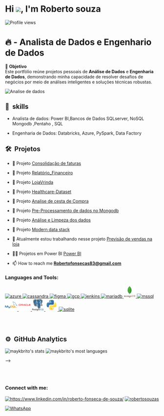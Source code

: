  

<h1 align="left">Hi <img src="https://raw.githubusercontent.com/kaueMarques/kaueMarques/master/hi.gif" height="30px">, I'm  Roberto souza</h1> <p align="left"> <img src="https://komarev.com/ghpvc/?username=robertofsouzas&color=yellow" alt="Profile views" /> </p>

# 🔥  - Analista de Dados e Engenhario de Dados
 
🎯 **Objetivo**  
Este portfólio reúne projetos pessoais de **Análise de Dados** e **Engenharia de Dados**, demonstrando minha capacidade de resolver desafios de negócios por meio de análises inteligentes e soluções técnicas robustas.



 

![Analise de dados](https://github.com/Robertofsouzas/Robertofsouzas/assets/67076322/01f9c84c-ddf5-4b51-b897-7aadf3c476de)


 ## 🎯  &nbsp;skills

- Analista de dados: Power BI,Bancos de Dados SQLserver, NoSQL Mongodb ,Pentaho , SQL
  
- Engenharia de Dados: Databricks, Azure, PySpark, Data Factory

## 🛠 &nbsp;Projetos
 - 🔭 Projeto [Consolidação de faturas](https://github.com/Robertofsouzas/ConsolidacaoDeFaturas)
 - 🔭 Projeto [Relatório_Financeiro](https://github.com/Robertofsouzas/Git-fabric)
 - 🔭 Projeto [LojaVrinda](https://github.com/Robertofsouzas/LojaVrinda/tree/main)
 - 🔭 Projeto [Healthcare-Dataset](https://github.com/Robertofsouzas/Healthcare-Dataset)
 - 🔭 Projeto [Analise de cesta de Compra](https://github.com/Robertofsouzas/Analise_Cesta_de_Compras)
 - 🔭 Projeto [Pre-Processamento de dados no Mongodb](https://github.com/Robertofsouzas/Pre-Processamento-de-dados-de-texto-Extraido-do-Mongodb)
 - 🔭 Projeto [Análise e Limpeza dos dados](https://github.com/Robertofsouzas/Analise-e-Limpeza-de-Dados-)

- 🔭 Projeto [Modern data stack](https://github.com/Robertofsouzas/modern-data-stack)

- 🤝 Atualmente estou trabalhando nesse projeto [Previsão de vendas na loja](https://github.com/Robertofsouzas/DatascienceEmproducao)

- 👨‍💻 Projetos em Power BI [Power BI](https://dashboards.digital/p/robertosouzapowerbi)

- 📫 How to reach me **Robertofonsecas83@gmail.com**



<h3 align="left">Languages and Tools:</h3>
<p align="left"> <a href="https://azure.microsoft.com/en-in/" target="_blank" rel="noreferrer"> <img src="https://www.vectorlogo.zone/logos/microsoft_azure/microsoft_azure-icon.svg" alt="azure" width="40" height="40"/> </a> <a href="https://cassandra.apache.org/" target="_blank" rel="noreferrer"> <img src="https://www.vectorlogo.zone/logos/apache_cassandra/apache_cassandra-icon.svg" alt="cassandra" width="40" height="40"/> </a> <a href="https://www.figma.com/" target="_blank" rel="noreferrer"> <img src="https://www.vectorlogo.zone/logos/figma/figma-icon.svg" alt="figma" width="40" height="40"/> </a> <a href="https://cloud.google.com" target="_blank" rel="noreferrer"> <img src="https://www.vectorlogo.zone/logos/google_cloud/google_cloud-icon.svg" alt="gcp" width="40" height="40"/> </a> <a href="https://www.jenkins.io" target="_blank" rel="noreferrer"> <img src="https://www.vectorlogo.zone/logos/jenkins/jenkins-icon.svg" alt="jenkins" width="40" height="40"/> </a> <a href="https://mariadb.org/" target="_blank" rel="noreferrer"> <img src="https://www.vectorlogo.zone/logos/mariadb/mariadb-icon.svg" alt="mariadb" width="40" height="40"/> </a> <a href="https://www.mongodb.com/" target="_blank" rel="noreferrer"> <img src="https://raw.githubusercontent.com/devicons/devicon/master/icons/mongodb/mongodb-original-wordmark.svg" alt="mongodb" width="40" height="40"/> </a> <a href="https://www.microsoft.com/en-us/sql-server" target="_blank" rel="noreferrer"> <img src="https://www.svgrepo.com/show/303229/microsoft-sql-server-logo.svg" alt="mssql" width="40" height="40"/> </a> <a href="https://www.mysql.com/" target="_blank" rel="noreferrer"> <img src="https://raw.githubusercontent.com/devicons/devicon/master/icons/mysql/mysql-original-wordmark.svg" alt="mysql" width="40" height="40"/> </a> <a href="https://www.oracle.com/" target="_blank" rel="noreferrer"> <img src="https://raw.githubusercontent.com/devicons/devicon/master/icons/oracle/oracle-original.svg" alt="oracle" width="40" height="40"/> </a> <a href="https://www.postgresql.org" target="_blank" rel="noreferrer"> <img src="https://raw.githubusercontent.com/devicons/devicon/master/icons/postgresql/postgresql-original-wordmark.svg" alt="postgresql" width="40" height="40"/> </a> <a href="https://www.python.org" target="_blank" rel="noreferrer"> <img src="https://raw.githubusercontent.com/devicons/devicon/master/icons/python/python-original.svg" alt="python" width="40" height="40"/> </a> <a href="https://www.sqlite.org/" target="_blank" rel="noreferrer"> <img src="https://www.vectorlogo.zone/logos/sqlite/sqlite-icon.svg" alt="sqlite" width="40" height="40"/> </a> </p>
         



       


          
          
          
          
          


<br><br>

## ⚙️ &nbsp;GitHub Analytics

<p align="left">
<img width="530em" src="https://github-readme-stats.vercel.app/api?username=robertofsouzas&show_icons=true&theme=vision-friendly-dark" alt="maykbrito's stats"/>
<img width="530em" src="https://github-readme-stats.vercel.app/api/top-langs/?username=robertofsouzas&layout=compact&theme=vision-friendly-dark" alt="maykbrito's most languages"/>
</p>
-->

<br><br>

<h3 align="left">Connect with me:</h3>
<p align="left">
<a href="https://linkedin.com/in/https://www.linkedin.com/in/roberto-fonseca-de-souza/" target="blank"><img align="center" src="https://raw.githubusercontent.com/rahuldkjain/github-profile-readme-generator/master/src/images/icons/Social/linked-in-alt.svg" alt="https://www.linkedin.com/in/roberto-fonseca-de-souza/" height="30" width="40" /></a>
<a href="https://instagram.com/robertosouzas" target="blank"><img align="center" src="https://raw.githubusercontent.com/rahuldkjain/github-profile-readme-generator/master/src/images/icons/Social/instagram.svg" alt="robertosouzas" height="30" width="40" /></a>
</p>

[![WhatsApp](https://img.shields.io/badge/WhatsApp-25D366?style=for-the-badge&logo=whatsapp&logoColor=white)](https://wa.me/5571986072596)


